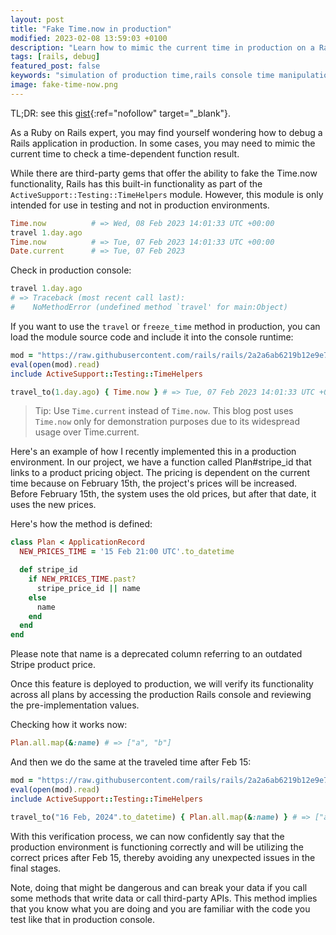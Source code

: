 ```yaml
---
layout: post
title: "Fake Time.now in production"
modified: 2023-02-08 13:59:03 +0100
description: "Learn how to mimic the current time in production on a Rails server and debug your application. Discover techniques to set the time and date in production, as well as tips on how to simulate travel time. Get the most out of your Rails application in production with these helpful tips."
tags: [rails, debug]
featured_post: false
keywords: "simulation of production time,rails console time manipulation,production environment time adjustment,debugging in live production,time travel in rails,changing date and time in production,production debugging in rails,simulate server time in production,rails application production debugging"
image: fake-time-now.png
---
```


TL;DR: see this [gist](https://gist.github.com/ka8725/95c21119b8fd4883925132ac0514f966){:ref="nofollow" target="_blank"}.

As a Ruby on Rails expert, you may find yourself wondering how to debug a Rails application in production. In some cases, you may need to mimic the current time to check a time-dependent function result.

While there are third-party gems that offer the ability to fake the Time.now functionality, Rails has this built-in functionality as part of the `ActiveSupport::Testing::TimeHelpers` module. However, this module is only intended for use in testing and not in production environments.

```ruby
Time.now          # => Wed, 08 Feb 2023 14:01:33 UTC +00:00
travel 1.day.ago
Time.now          # => Tue, 07 Feb 2023 14:01:33 UTC +00:00
Date.current      # => Tue, 07 Feb 2023
```

Check in production console:

```ruby
travel 1.day.ago
# => Traceback (most recent call last):
#    NoMethodError (undefined method `travel' for main:Object)
```

If you want to use the `travel` or `freeze_time` method in production, you can load the module source code and include it into the console runtime:

```ruby
mod = "https://raw.githubusercontent.com/rails/rails/2a2a6ab6219b12e9e77931a60fe83c658db44ac7/activesupport/lib/active_support/testing/time_helpers.rb"
eval(open(mod).read)
include ActiveSupport::Testing::TimeHelpers

travel_to(1.day.ago) { Time.now } # => Tue, 07 Feb 2023 14:01:33 UTC +00:00
```

> Tip: Use `Time.current` instead of `Time.now`. This blog post uses `Time.now` only for demonstration purposes due to its widespread usage over Time.current.

Here's an example of how I recently implemented this in a production environment. In our project, we have a function called Plan#stripe_id that links to a product pricing object. The pricing is dependent on the current time because on February 15th, the project's prices will be increased. Before February 15th, the system uses the old prices, but after that date, it uses the new prices.

Here's how the method is defined:

```ruby
class Plan < ApplicationRecord
  NEW_PRICES_TIME = '15 Feb 21:00 UTC'.to_datetime

  def stripe_id
    if NEW_PRICES_TIME.past?
      stripe_price_id || name
    else
      name
    end
  end
end
```

Please note that name is a deprecated column referring to an outdated Stripe product price.

Once this feature is deployed to production, we will verify its functionality across all plans by accessing the production Rails console and reviewing the pre-implementation values.

Checking how it works now:

```ruby
Plan.all.map(&:name) # => ["a", "b"]
```

And then we do the same at the traveled time after Feb 15:

```ruby
mod = "https://raw.githubusercontent.com/rails/rails/2a2a6ab6219b12e9e77931a60fe83c658db44ac7/activesupport/lib/active_support/testing/time_helpers.rb"
eval(open(mod).read)
include ActiveSupport::Testing::TimeHelpers

travel_to("16 Feb, 2024".to_datetime) { Plan.all.map(&:name) } # => ["a_2023", "b_2023"]
```

With this verification process, we can now confidently say that the production environment is functioning correctly and will be utilizing the correct prices after Feb 15, thereby avoiding any unexpected issues in the final stages.

Note, doing that might be dangerous and can break your data if you call some methods that write data or call third-party APIs. This method implies that you know what you are doing and you are familiar with the code you test like that in production console.
